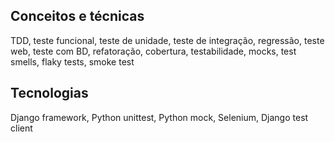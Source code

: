 ## Conceitos e técnicas

TDD, teste funcional, teste de unidade, teste de integração, regressão, teste web, 
teste com BD, refatoração, cobertura, testabilidade, mocks, test smells, flaky tests, smoke test

## Tecnologias

Django framework, Python unittest, Python mock, Selenium, Django test client
